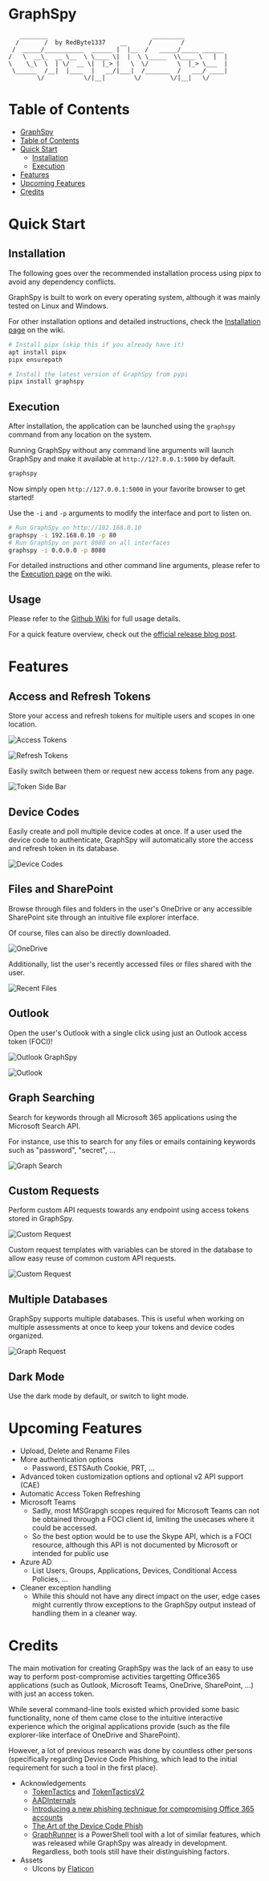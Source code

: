 # GraphSpy


```
   ________                             _________
  /       /  by RedByte1337    __      /        /           
 /  _____/___________  ______ |  |__  /   _____/_____ ______
/   \  __\_  __ \__  \ \____ \|  |  \ \_____  \\____ \   |  |
\    \_\  \  | \/  __ \|  |_> |   \  \/        \  |_> \___  |
 \______  /__|  |____  |   __/|___|  /_______  /   ___/ ____|
        \/           \/|__|        \/        \/|__|   \/
```

# Table of Contents

- [GraphSpy](#graphspy)
- [Table of Contents](#table-of-contents)
- [Quick Start](#quick-start)
	- [Installation](#installation)
	- [Execution](#execution)
- [Features](#features)
- [Upcoming Features](#upcoming-features)
- [Credits](#credits)

# Quick Start

## Installation

The following goes over the recommended installation process using pipx to avoid any dependency conflicts.

GraphSpy is built to work on every operating system, although it was mainly tested on Linux and Windows. 

For other installation options and detailed instructions, check the [Installation page](https://github.com/RedByte1337/GraphSpy/wiki/Installation) on the wiki.

```bash
# Install pipx (skip this if you already have it)
apt install pipx
pipx ensurepath

# Install the latest version of GraphSpy from pypi
pipx install graphspy
```

## Execution

After installation, the application can be launched using the `graphspy` command from any location on the system.

Running GraphSpy without any command line arguments will launch GraphSpy and make it available at `http://127.0.0.1:5000` by default.

```bash
graphspy
```

Now simply open `http://127.0.0.1:5000` in your favorite browser to get started!

Use the `-i` and `-p` arguments to modify the interface and port to listen on.

```bash
# Run GraphSpy on http://192.168.0.10
graphspy -i 192.168.0.10 -p 80
# Run GraphSpy on port 8080 on all interfaces
graphspy -i 0.0.0.0 -p 8080
```

For detailed instructions and other command line arguments, please refer to the [Execution page](https://github.com/RedByte1337/GraphSpy/wiki/Execution) on the wiki.

## Usage

Please refer to the [Github Wiki](https://github.com/RedByte1337/GraphSpy/wiki) for full usage details.

For a quick feature overview, check out the [official release blog post](https://insights.spotit.be/2024/04/05/graphspy-the-swiss-army-knife-for-attacking-m365-entra/).

# Features

## Access and Refresh Tokens

Store your access and refresh tokens for multiple users and scopes in one location. 

![Access Tokens](images/access_tokens_1.png)

![Refresh Tokens](images/refresh_tokens.png)

Easily switch between them or request new access tokens from any page.

![Token Side Bar](images/token_side_bar_1.png)

## Device Codes

Easily create and poll multiple device codes at once. If a user used the device code to authenticate, GraphSpy will automatically store the access and refresh token in its database.

![Device Codes](images/device_codes.png)

## Files and SharePoint

Browse through files and folders in the user's OneDrive or any accessible SharePoint site through an intuitive file explorer interface.

Of course, files can also be directly downloaded.

![OneDrive](images/onedrive_2.png)

Additionally, list the user's recently accessed files or files shared with the user.

![Recent Files](images/recent_files.png)

## Outlook

Open the user's Outlook with a single click using just an Outlook access token (FOCI)!

![Outlook GraphSpy](images/outlook_1.png)

![Outlook](images/outlook_2.png)

## Graph Searching

Search for keywords through all Microsoft 365 applications using the Microsoft Search API.

For instance, use this to search for any files or emails containing keywords such as "password", "secret", ...

![Graph Search](images/graph_search_2.png)

## Custom Requests

Perform custom API requests towards any endpoint using access tokens stored in GraphSpy.

![Custom Request](images/custom_requests.png)

Custom request templates with variables can be stored in the database to allow easy reuse of common custom API requests.

![Custom Request](images/custom_request_templates.png)

## Multiple Databases

GraphSpy supports multiple databases. This is useful when working on multiple assessments at once to keep your tokens and device codes organized.

![Graph Request](images/settings.png)

## Dark Mode

Use the dark mode by default, or switch to light mode.

# Upcoming Features

* Upload, Delete and Rename Files
* More authentication options
	* Password, ESTSAuth Cookie, PRT, ...
* Advanced token customization options and optional v2 API support (CAE)
* Automatic Access Token Refreshing
* Microsoft Teams
	* Sadly, most MSGrapgh scopes required for Microsoft Teams can not be obtained through a FOCI client id, limiting the usecases where it could be accessed.
	* So the best option would be to use the Skype API, which is a FOCI resource, although this API is not documented by Microsoft or intended for public use
* Azure AD
	* List Users, Groups, Applications, Devices, Conditional Access Policies, ...
* Cleaner exception handling
	* While this should not have any direct impact on the user, edge cases might currently throw exceptions to the GraphSpy output instead of handling them in a cleaner way.

# Credits

The main motivation for creating GraphSpy was the lack of an easy to use way to perform post-compromise activities targetting Office365 applications (such as Outlook, Microsoft Teams, OneDrive, SharePoint, ...) with just an access token.

While several command-line tools existed which provided some basic functionality, none of them came close to the intuitive interactive experience which the original applications provide (such as the file explorer-like interface of OneDrive and SharePoint).

However, a lot of previous research was done by countless other persons (specifically regarding Device Code Phishing, which lead to the initial requirement for such a tool in the first place).

* Acknowledgements
	* [TokenTactics](https://github.com/rvrsh3ll/TokenTactics) and [TokenTacticsV2](https://github.com/f-bader/TokenTacticsV2)
	* [AADInternals](https://github.com/Gerenios/AADInternals)
	* [Introducing a new phishing technique for compromising Office 365 accounts](https://aadinternals.com/post/phishing/)
	* [The Art of the Device Code Phish](https://0xboku.com/2021/07/12/ArtOfDeviceCodePhish.html)
	* [GraphRunner](https://github.com/dafthack/GraphRunner) is a PowerShell tool with a lot of similar features, which was released while GraphSpy was already in development. Regardless, both tools still have their distinguishing factors.
* Assets
	* UIcons by [Flaticon](https://www.flaticon.com/uicons)